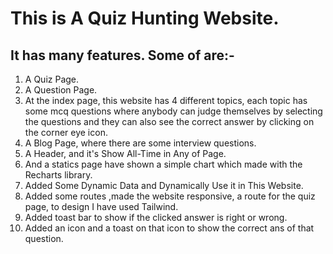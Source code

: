 # This is A Quiz Hunting Website.

## It has many features. Some of are:-


1. A Quiz Page.
2. A Question Page.
3. At the index page, this website has 4 different topics, each topic has some mcq questions where anybody can judge themselves by selecting the questions and they can also see the correct answer by clicking on the corner eye icon.
4. A Blog Page, where there are some interview questions.
5. A Header, and it's Show All-Time in Any of Page.
5. And a statics page have shown a simple chart which made with the Recharts library.
5. Added Some Dynamic Data and Dynamically Use it in This Website.
8. Added some routes ,made the website responsive, a route for the quiz page, to design I have used Tailwind.
9. Added toast bar to show if the clicked answer is right or wrong.
10. Added an icon and a toast on that icon to show the correct ans of that question.